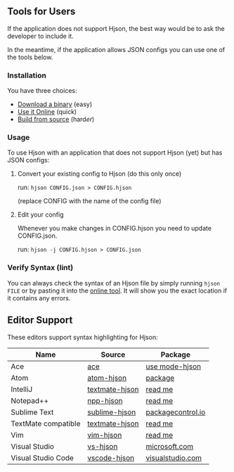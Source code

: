 
## <div class="hicon"></div> Tools for Users

If the application does not support Hjson, the best way would be to ask the developer to include it.

In the meantime, if the application allows JSON configs you can use one of the tools below.

### Installation

You have three choices:

- [Download a binary](users-bin.html) (easy)
- [Use it Online](try.html) (quick)
- [Build from source](users-src.html) (hard*er*)

### Usage

To use Hjson with an application that does not support Hjson (yet) but has JSON configs:

1. Convert your existing config to Hjson (do this only once)

   run: `hjson CONFIG.json > CONFIG.hjson`

   (replace CONFIG with the name of the config file)

2. Edit your config

   Whenever you make changes in CONFIG.hjson you need to update CONFIG.json.

   run: `hjson -j CONFIG.hjson > CONFIG.json`


### Verify Syntax (lint)

You can always check the syntax of an Hjson file by simply running `hjson FILE` or by pasting it into the [online tool](try.html). It will show you the exact location if it contains any errors.

## <a id="ed"></a> Editor Support

These editors support syntax highlighting for Hjson:

Name                | Source                                                    | Package
------------------- | --------------------------------------------------------- | -------
Ace                 | [ace](https://github.com/ajaxorg/ace)                     | [use mode-hjson](https://github.com/ajaxorg/ace-builds)
Atom                | [atom-hjson](https://github.com/hjson/atom-hjson)         | [package](https://atom.io/packages/language-hjson)
IntelliJ            | [textmate-hjson](https://github.com/hjson/textmate-hjson) | [read me](https://github.com/hjson/textmate-hjson)
Notepad++           | [npp-hjson](https://github.com/laktak/npp-hjson)          | [read me](https://github.com/laktak/npp-hjson)
Sublime Text        | [sublime-hjson](https://github.com/hjson/sublime-hjson)   | [packagecontrol.io](https://packagecontrol.io/packages/Hjson)
TextMate compatible | [textmate-hjson](https://github.com/hjson/textmate-hjson) | [read me](https://github.com/hjson/textmate-hjson)
Vim                 | [vim-hjson](https://github.com/hjson/vim-hjson)           | [read me](https://github.com/hjson/vim-hjson)
Visual Studio       | [vs-hjson](https://github.com/hjson/vs-hjson)             | [microsoft.com](https://visualstudiogallery.msdn.microsoft.com/7517a276-112b-4772-b6d8-5a1e6b0eb281)
Visual Studio Code  | [vscode-hjson](https://github.com/hjson/vscode-hjson)     | [visualstudio.com](https://marketplace.visualstudio.com/items?itemName=laktak.hjson)


